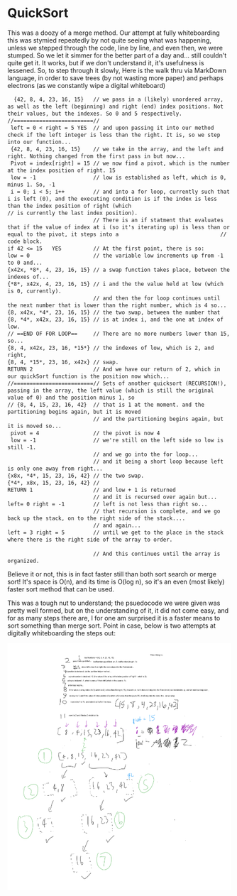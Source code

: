 # QuickSort

This was a doozy of a merge method. Our attempt at fully whiteboarding this was stymied repeatedly by not quite seeing what was happening, unless we stepped through the code, line by line, and even then, we were stumped. So we let it simmer for the better part of a day and... still couldn't quite get it. It works, but if we don't understand it, it's usefulness is lessened. So, to step through it slowly, Here is the walk thru via MarkDown language, in order to save trees (by not wasting more paper) and perhaps electrons (as we constantly wipe a digital whiteboard)

```
  {42, 8, 4, 23, 16, 15}   // we pass in a (likely) unordered array, as well as the left (beginning) and right (end) index positions. Not their values, but the indexes. So 0 and 5 respectively.
//=========================//
 left = 0 < right = 5 YES  // and upon passing it into our method check if the left integer is less than the right. It is, so we step into our function...
 {42, 8, 4, 23, 16, 15}    // we take in the array, and the left and right. Nothing changed from the first pass in but now...
 Pivot = index[right] = 15 // we now find a pivot, which is the number at the index position of right. 15
 low = -1                  // low is established as left, which is 0, minus 1. So, -1
 i = 0; i < 5; i++         // and into a for loop, currently such that i is left (0), and the executing condition is if the index is less than the index position of right (which                              // is currently the last index position).
                           // There is an if statment that evaluates that if the value of index at i (so it's iterating up) is less than or equal to the pivot, it steps into a                                // code block.
if 42 <= 15   YES          // At the first point, there is so:
low = 0                    // the variable low increments up from -1 to 0 and...
{x42x, *8*, 4, 23, 16, 15} // a swap function takes place, between the indexes of...
{*8*, x42x, 4, 23, 16, 15} // i and the the value held at low (which is 0, currently).
                           // and then the for loop continues until the next number that is lower than the right number, which is 4 so... 
{8, x42x, *4*, 23, 16, 15} // the two swap, between the number that 
{8, *4*, x42x, 23, 16, 15} // is at index i, and the one at index of low.
// ==END OF FOR LOOP==     // There are no more numbers lower than 15, so...
{8, 4, x42x, 23, 16, *15*} // the indexes of low, which is 2, and right, 
{8, 4, *15*, 23, 16, x42x} // swap.
RETURN 2                   // And we have our return of 2, which in our quickSort function is the position now which...
//=========================// Sets of another quicksort (RECURSION!), passing in the array, the left value (which is still the original value of 0) and the position minus 1, so
// {8, 4, 15, 23, 16, 42}  // that is 1 at the moment. and the partitioning begins again, but it is moved 
                           // and the partitioning begins again, but it is moved so...
 pivot = 4                 // the pivot is now 4
 low = -1                  // we're still on the left side so low is still -1.
                           // and we go into the for loop...
                           // and it being a short loop because left is only one away from right...
{x8x, *4*, 15, 23, 16, 42} // the two swap.
{*4*, x8x, 15, 23, 16, 42} //
RETURN 1                   // and low + 1 is returned
                           // and it is recursed over again but...
left= 0 right = -1         // left is not less than right so...
                           // that recursion is complete, and we go back up the stack, on to the right side of the stack....
                           // and again...
left = 3 right = 5         // until we get to the place in the stack where there is the right side of the array to order.

                           // And this continues until the array is organized.
```
Believe it or not, this is in fact faster still than both sort search or merge sort! It's space is O(n), and its time is O(log n), so it's an even (most likely) faster sort method that can be used. 

This was a tough nut to understand; the psuedocode we were given was pretty well formed, but on the understanding of it, it did not come easy, and for as many steps there are, I for one am surprised it is a faster means to sort something than merge sort. Point in case, below is two attempts at digitally whiteboarding the steps out:

![A Whiteboard of Proportions!](https://github.com/PVOBrien/data-structures-and-algorithms/blob/master/java-code-challenges/src/main/resources/2020-10-21%20QuickSort%20Whiteboard.png?raw=true)
